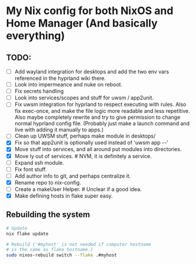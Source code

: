 # My Nix config for both NixOS and Home Manager (And basically everything)

## TODO:

 - [ ] Add wayland integration for desktops and add the two env vars
 referenced in the hyprland wiki there.
 - [ ] Look into impermeance and nuke on reboot.
 - [ ] Fix secrets handling
 - [ ] Look into services/scopes and stuff for uwsm / app2unit.
 - [ ] Fix uwsm integration for hyprland to respect executing with rules. Also fix exec-once, and make the file logic more readable and less repetitive.
 Also maybe completely rewrite and try to give permission to change normal hyprland config file.
 (Probably just make a launch command and live with adding it manually to apps.)
 - [ ] Clean up UWSM stuff, perhaps make module in desktops/
 - [x] Fix so that app2unit is optionally used instead of 'uwsm app --'
 - [x] Move stuff into services, and all around put modules into directories.
 - [x] Move ly out of services. # NVM, it is definitely a service.
 - [ ] Expand ssh module.
 - [ ] Fix font stuff.
 - [ ] Add author info to git, and perhaps centralize it.
 - [x] Rename repo to nix-config.
 - [ ] Create a makeUser Helper. # Unclear if a good idea.
 - [x] Make defining hosts in flake super easy.

## Rebuilding the system

```sh
# Update
nix flake update

# Rebuild ('#myhost' is not needed if computer hostname
# is the same as flake hostname.)
sudo nixos-rebuild switch --flake .#myhost
```
